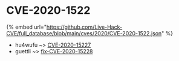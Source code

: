 # CVE-2020-1522
{% embed url="https://github.com/Live-Hack-CVE/full_database/blob/main/cves/2020/CVE-2020-1522.json" %}

* hu4wufu ~> [CVE-2020-15227](https://www.alice-snow.ru/2020/database/cve-2020-1522/cve-2020-15227-hu4wufu)
* guettli ~> [fix-CVE-2020-15228](https://www.alice-snow.ru/2020/database/cve-2020-1522/fix-cve-2020-15228-guettli)